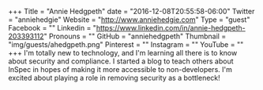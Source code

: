 +++
Title = "Annie Hedgpeth"
date = "2016-12-08T20:55:58-06:00"
Twitter = "anniehedgie"
Website = "http://www.anniehedgie.com"
Type = "guest"
Facebook = ""
Linkedin = "https://www.linkedin.com/in/annie-hedgpeth-203393112"
Pronouns = ""
GitHub = "anniehedgpeth"
Thumbnail = "img/guests/ahedgpeth.png"
Pinterest = ""
Instagram = ""
YouTube = ""
+++
I&#39;m totally new to technology, and I&#39;m learning all there is to know about security and compliance. I started a blog to teach others about InSpec in hopes of making it more accessible to non-developers. I&#39;m excited about playing a role in removing security as a bottleneck!
